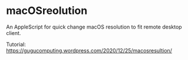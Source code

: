 # macOSreolution
An AppleScript for quick change macOS resolution to fit remote desktop client.

Tutorial: https://gugucomputing.wordpress.com/2020/12/25/macosresultion/
